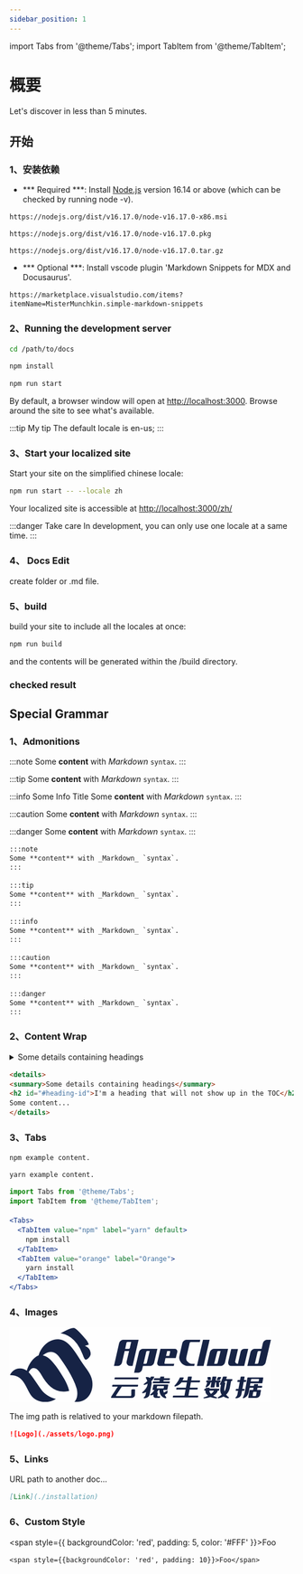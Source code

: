 ```yaml
---
sidebar_position: 1
---
```


import Tabs from '@theme/Tabs';
import TabItem from '@theme/TabItem';

# 概要

Let's discover in less than 5 minutes.

## 开始


### 1、安装依赖

- *** Required ***: Install [Node.js](https://nodejs.org/en/download/) version 16.14 or above (which can be checked by running node -v). 

<Tabs>
  <TabItem value="windows" label="Windows" default>

    https://nodejs.org/dist/v16.17.0/node-v16.17.0-x86.msi

  </TabItem>
  <TabItem value="mocos" label="MacOS">

    https://nodejs.org/dist/v16.17.0/node-v16.17.0.pkg

  </TabItem>
  <TabItem value="sourcecode" label="Source Code">

    https://nodejs.org/dist/v16.17.0/node-v16.17.0.tar.gz

  </TabItem>
</Tabs>

- *** Optional ***: Install vscode plugin 'Markdown Snippets for MDX and Docusaurus'.

```
https://marketplace.visualstudio.com/items?itemName=MisterMunchkin.simple-markdown-snippets
```
  

### 2、Running the development server

``` bash
cd /path/to/docs
```

``` bash
npm install
```

``` bash
npm run start
```



By default, a browser window will open at [http://localhost:3000](http://localhost:3000). Browse around the site to see what's available.

:::tip My tip
The default locale is en-us;
:::

### 3、Start your localized site
Start your site on the simplified chinese locale:

``` bash
npm run start -- --locale zh
```

Your localized site is accessible at [http://localhost:3000/zh/](http://localhost:3000/zh/)

:::danger Take care
In development, you can only use one locale at a same time.
:::

### 4、 Docs Edit
create folder or .md file.

### 5、build

build your site to include all the locales at once:

```bash 
npm run build
```
and the contents will be generated within the /build directory.

### checked result


## Special Grammar

### 1、Admonitions
:::note
Some **content** with _Markdown_ `syntax`. 
:::

:::tip
Some **content** with _Markdown_ `syntax`. 
:::

:::info Some Info Title
Some **content** with _Markdown_ `syntax`. 
:::

:::caution
Some **content** with _Markdown_ `syntax`. 
:::

:::danger
Some **content** with _Markdown_ `syntax`. 
:::

``` 
:::note
Some **content** with _Markdown_ `syntax`. 
:::

:::tip
Some **content** with _Markdown_ `syntax`. 
:::

:::info
Some **content** with _Markdown_ `syntax`. 
:::

:::caution
Some **content** with _Markdown_ `syntax`. 
:::

:::danger
Some **content** with _Markdown_ `syntax`. 
:::
```

### 2、Content Wrap

<details>
  <summary>Some details containing headings</summary>
  <h2 id="#heading-id">I'm a heading that will not show up in the TOC</h2>
  Some content...
</details>

``` html
<details>
<summary>Some details containing headings</summary>
<h2 id="#heading-id">I'm a heading that will not show up in the TOC</h2>
Some content...
</details>
```

### 3、Tabs
<Tabs>
  <TabItem value="npm" label="npm" default>

    npm example content.

  </TabItem>
  <TabItem value="yarn" label="yarn">

    yarn example content.
    
  </TabItem>
</Tabs>


``` jsx
import Tabs from '@theme/Tabs';
import TabItem from '@theme/TabItem';

<Tabs>
  <TabItem value="npm" label="yarn" default>
    npm install
  </TabItem>
  <TabItem value="orange" label="Orange">
    yarn install
  </TabItem>
</Tabs>
```

### 4、Images


![Logo](./assets/logo.png)

The img path is relatived to your markdown filepath.
``` markdown
![Logo](./assets/logo.png)
```

### 5、Links

URL path to another doc...

``` markdown
[Link](./installation)
```


### 6、Custom Style

<span style={{
  backgroundColor: 'red',
  padding: 5,
  color: '#FFF'
}}>Foo</span>

```
<span style={{backgroundColor: 'red', padding: 10}}>Foo</span>
```